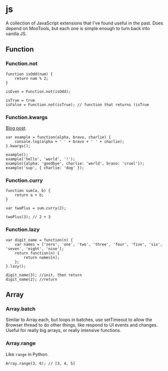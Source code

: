 # js

A collection of JavaScript extensions that I've found useful in the past. Does depend on MooTools, but each one is simple enough to turn back into vanilla JS.

## Function

### Function.not

	function isOdd(num) {
		return num % 2;
	}
	
	isEven = Function.not(isOdd);
	
	isTrue = true
	isFalse = Function.not(isTrue); // function that returns !isTrue

### Function.kwargs

[Blog post](http://seanmonstar.com/post/3746460491/function-kwargs).

	var example = function(alpha, bravo, charlie) {
		console.log(alpha + ' ' + bravo + ' ' + charlie);
	}.kwargs();
	
	example();
	example('hello', 'world', '!');
	example({alpha: 'goodbye', charlie: 'world', bravo: 'cruel'});
	example('sup', { charlie: 'dog' });

### Function.curry

	function sum(a, b) {
		return a + b;
	}
	
	var twoPlus = sum.curry(2);
	
	twoPlus(3); // 2 + 3

### Function.lazy

	var digit_name = function(n) {
		var names = ['zero', 'one', 'two', 'three', 'four', 'five', 'six', 'seven', 'eight', 'nine'];
		return function(n) {
			return names[n];
		};
	}.lazy();
	
	digit_name(3); //init, then return
	digit_name(2); //return

## Array

### Array.batch

Similar to Array.each, but loops in batches, use setTimeout to allow the Browser thread to do other things, like respond to UI events and changes. Useful for really big arrays, or really intensive functions.

### Array.range

Like `range` in Python.

	Array.range(3, 6); // [3, 4, 5]